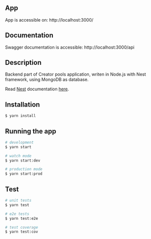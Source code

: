 ## App
App is accessible on:
http://localhost:3000/

## Documentation
Swagger documentation is accessible:
http://localhost:3000/api

## Description
Backend part of Creator pools application, writen in Node.js with Nest framework, using MongoDB as database.

Read [Nest](https://github.com/nestjs/nest) documentation [here](https://docs.nestjs.com/).

## Installation

```bash
$ yarn install
```

## Running the app

```bash
# development
$ yarn start

# watch mode
$ yarn start:dev

# production mode
$ yarn start:prod
```

## Test

```bash
# unit tests
$ yarn test

# e2e tests
$ yarn test:e2e

# test coverage
$ yarn test:cov
```

